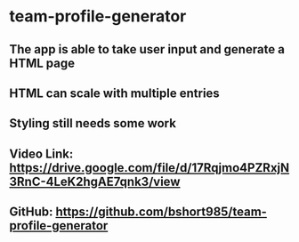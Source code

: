 # team-profile-generator

## The app is able to take user input and generate a HTML page 
## HTML can scale with multiple entries
## Styling still needs some work

## Video Link: https://drive.google.com/file/d/17Rqjmo4PZRxjN3RnC-4LeK2hgAE7qnk3/view
## GitHub: https://github.com/bshort985/team-profile-generator

